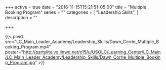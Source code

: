 +++
active = true
date = "2016-11-15T15:21:51-05:00"
title = "Multiple Booking Program"
series = ""
categories = [
  "Leadership Skills",
]
description = ""

+++

{{< plvid src="LC_Main_Leader_Academy/Leadership_Skills/Dawn_Corrie_Multiple_Booking_Program.mp4" poster="http://partylite.vo.llnwd.net/o15/u/USOLC/Learning_Center/LC_Main/LC_Main_Leader_Academy/Leadership_Skills/Dawn_Corrie_Multiple_Booking_Program.jpg" >}}

